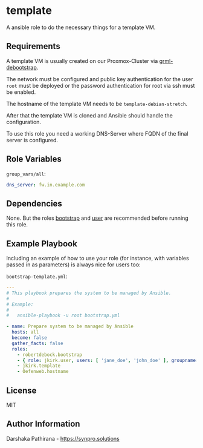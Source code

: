 template
========

A ansible role to do the necessary things for a template VM.

Requirements
------------

A template VM is usually created on our Proxmox-Cluster via [grml-debootstrap](https://github.com/grml/grml-debootstrap).

The network must be configured and public key authentication for the user
`root` must be deployed or the password authentication for root via ssh must be enabled.

The hostname of the template VM needs to be `template-debian-stretch`.

After that the template VM is cloned and Ansible should handle the configuration.

To use this role you need a working DNS-Server where FQDN of the final server is configured.

Role Variables
--------------

`group_vars/all`:

```yaml
dns_server: fw.in.example.com
```

Dependencies
------------

None. But the roles [bootstrap](https://github.com/robertdebock/ansible-role-bootstrap) and [user](https://github.com/jkirk/ansible-role-user/) are recommended before running this role.

Example Playbook
----------------

Including an example of how to use your role (for instance, with variables
passed in as parameters) is always nice for users too:

`bootstrap-template.yml`:

```yaml
---
# This playbook prepares the system to be managed by Ansible.
#
# Example:
#
#   ansible-playbook -u root bootstrap.yml

- name: Prepare system to be managed by Ansible
  hosts: all
  become: false
  gather_facts: false
  roles:
    - robertdebock.bootstrap
    - { role: jkirk.user, users: [ 'jane_doe', 'john_doe' ], groupname: 'sysadmin', admin: True }
    - jkirk.template
    - Oefenweb.hostname
```

License
-------

MIT

Author Information
------------------

Darshaka Pathirana - https://synpro.solutions
